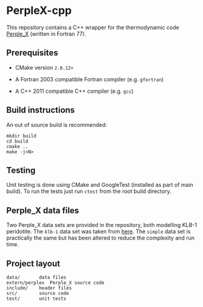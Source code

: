 # PerpleX-cpp

This repository contains a C++ wrapper for the thermodynamic code [Perple_X](perplex.ethz.ch) (written in Fortran 77).


## Prerequisites

- CMake version `2.8.12+`

- A Fortran 2003 compatible Fortran compiler (e.g. `gfortran`)

- A C++ 2011 compatible C++ compiler (e.g. `gcc`)


## Build instructions

An out of source build is recommended:

	mkdir build
	cd build
	cmake ..
	make -j<N>
	

## Testing

Unit testing is done using CMake and GoogleTest (installed as part of main build). 
To run the tests just run `ctest` from the root build directory.


## Perple_X data files

Two Perple_X data sets are provided in the repository, both modelling KLB-1 peridotite.
The `klb-1` data set was taken from [here](http://www.perplex.ethz.ch/perplex/examples/example_holland_et_al_2018_melt_model/).
The `simple` data set is practically the same but has been altered to reduce the complexity and run time.

## Project layout

	data/		data files
	extern/perplex	Perple_X source code
	include/	header files
	src/		source code
	test/		unit tests

